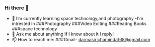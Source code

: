 ### Hi there 👋



- 🌱 I’m currently learning space technology,and photography
-I'm intrested in 
  ###Photography
  ###Video Editing
  ###Readng Books
  ###space technology
- 💬 Ask me about anything If I know about it I reply!
- 📫 How to reach me: ###Gmail- darmasirichaminda168@gmail.com
